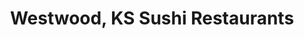 ---
layout: city
title: Westwood, KS Sushi Restaurants
permalink: /kansas/westwood/
stateAbbr: KS
stateName: Kansas
cityName: Westwood

---